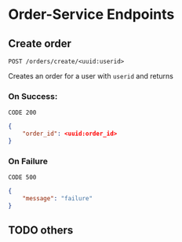 # Order-Service Endpoints

## Create order

`POST /orders/create/<uuid:userid>`

Creates an order for a user with `userid` and returns

### On Success:

`CODE 200`

```json
{
    "order_id": <uuid:order_id>
}
```

### On Failure

`CODE 500`

```json
{
    "message": "failure"
}
```

## TODO others
